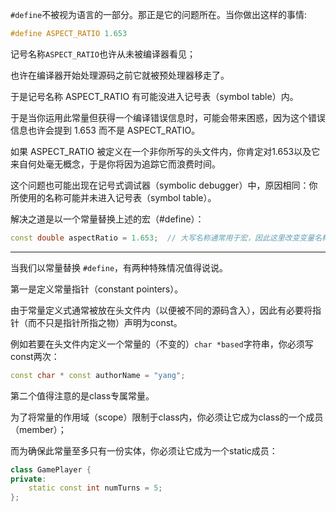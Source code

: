 
`#define`不被视为语言的一部分。那正是它的问题所在。当你做出这样的事情:

```C++
#define ASPECT_RATIO 1.653
```

记号名称`ASPECT_RATIO`也许从未被编译器看见；

也许在编译器开始处理源码之前它就被预处理器移走了。

于是记号名称 ASPECT_RATIO 有可能没进入记号表（symbol table）内。

于是当你运用此常量但获得一个编译错误信息时，可能会带来困惑，因为这个错误信息也许会提到 1.653 而不是 ASPECT_RATIO。

如果 ASPECT_RATIO 被定义在一个非你所写的头文件内，你肯定对1.653以及它来自何处毫无概念，于是你将因为追踪它而浪费时间。

这个问题也可能出现在记号式调试器（symbolic debugger）中，原因相同：你所使用的名称可能并未进入记号表（symbol table）。

解决之道是以一个常量替换上述的宏（#define）：

```C++
const double aspectRatio = 1.653;  // 大写名称通常用于宏，因此这里改变变量名称写法
```

----------------------------

当我们以常量替换 `#define`，有两种特殊情况值得说说。

第一是定义常量指针（constant pointers）。

由于常量定义式通常被放在头文件内（以便被不同的源码含入），因此有必要将指针（而不只是指针所指之物）声明为const。

例如若要在头文件内定义一个常量的（不变的）`char *based`字符串，你必须写const两次：

```C++
const char * const authorName = "yang";
```

第二个值得注意的是class专属常量。

为了将常量的作用域（scope）限制于class内，你必须让它成为class的一个成员（member）；

而为确保此常量至多只有一份实体，你必须让它成为一个static成员：

```C++
class GamePlayer {
private:
    static const int numTurns = 5;
};
```